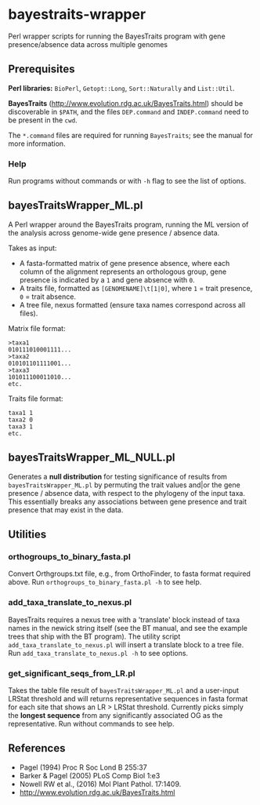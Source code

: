 # bayestraits-wrapper
Perl wrapper scripts for running the BayesTraits program with gene presence/absence data across multiple genomes

## Prerequisites
**Perl libraries:** `BioPerl`, `Getopt::Long`, `Sort::Naturally` and `List::Util`.

**BayesTraits** (http://www.evolution.rdg.ac.uk/BayesTraits.html) should be discoverable in `$PATH`, and the files `DEP.command` and `INDEP.command` need to be present in the `cwd`.

The `*.command` files are required for running `BayesTraits`; see the manual for more information.

### Help

Run programs without commands or with `-h` flag to see the list of options.

## bayesTraitsWrapper_ML.pl

A Perl wrapper around the BayesTraits program, running the ML version of the analysis across genome-wide gene presence / absence data.

Takes as input:
* A fasta-formatted matrix of gene presence absence, where each column of the alignment represents an orthologous group, gene presence is indicated by a `1` and gene absence with `0`.
* A traits file, formatted as `[GENOMENAME]\t[1|0]`, where `1` = trait presence, `0` = trait absence.
* A tree file, nexus formatted (ensure taxa names correspond across all files).

Matrix file format:
```
>taxa1
010111010001111...
>taxa2
010101101111001...
>taxa3
101011100011010...
etc.
```

Traits file format:
```
taxa1 1
taxa2 0
taxa3 1
etc.
```

## bayesTraitsWrapper_ML_NULL.pl

Generates a **null distribution** for testing significance of results from `bayesTraitsWrapper_ML.pl` by permuting the trait values and|or the gene presence / absence data, with respect to the phylogeny of the input taxa. This essentially breaks any associations between gene presence and trait presence that may exist in the data.

## Utilities
### orthogroups_to_binary_fasta.pl

Convert Orthgroups.txt file, e.g., from OrthoFinder, to fasta format required above. Run `orthogroups_to_binary_fasta.pl -h` to see help.

### add_taxa_translate_to_nexus.pl

BayesTraits requires a nexus tree with a 'translate' block instead of taxa names in the newick string itself (see the BT manual, and see the example trees that ship with the BT program). The utility script `add_taxa_translate_to_nexus.pl` will insert a translate block to a tree file. Run `add_taxa_translate_to_nexus.pl -h` to see options.

### get_significant_seqs_from_LR.pl

Takes the table file result of `bayesTraitsWrapper_ML.pl` and a user-input LRStat threshold and will returns representative sequences in fasta format for each site that shows an LR > LRStat threshold. Currently picks simply the **longest sequence** from any significantly associated OG as the representative. Run without commands to see help.

## References

* Pagel (1994) Proc R Soc Lond B 255:37
* Barker & Pagel (2005) PLoS Comp Biol 1:e3
* Nowell RW et al., (2016) Mol Plant Pathol. 17:1409.
* http://www.evolution.rdg.ac.uk/BayesTraits.html
